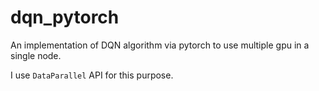 # dqn_pytorch
An implementation of DQN algorithm via pytorch to use multiple gpu in a single node. 

I use `DataParallel` API for this purpose.
